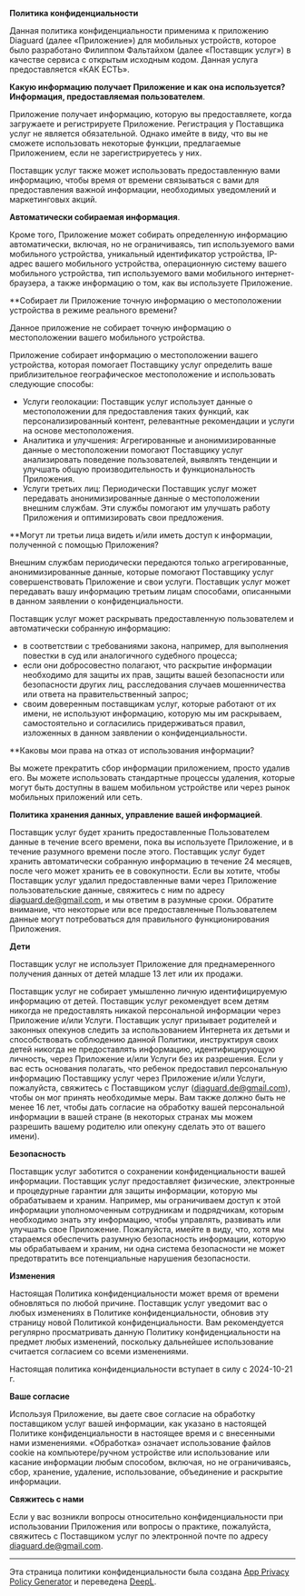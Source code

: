 **Политика конфиденциальности**

Данная политика конфиденциальности применима к приложению Diaguard (далее «Приложение») для мобильных устройств, которое было разработано Филиппом Фальтайхом (далее «Поставщик услуг») в качестве сервиса с открытым исходным кодом. Данная услуга предоставляется «КАК ЕСТЬ».

**Какую информацию получает Приложение и как она используется?**
**Информация, предоставляемая пользователем**.

Приложение получает информацию, которую вы предоставляете, когда загружаете и регистрируете Приложение. Регистрация у Поставщика услуг не является обязательной. Однако имейте в виду, что вы не сможете использовать некоторые функции, предлагаемые Приложением, если не зарегистрируетесь у них.

Поставщик услуг также может использовать предоставленную вами информацию, чтобы время от времени связываться с вами для предоставления важной информации, необходимых уведомлений и маркетинговых акций.

**Автоматически собираемая информация**.

Кроме того, Приложение может собирать определенную информацию автоматически, включая, но не ограничиваясь, тип используемого вами мобильного устройства, уникальный идентификатор устройства, IP-адрес вашего мобильного устройства, операционную систему вашего мобильного устройства, тип используемого вами мобильного интернет-браузера, а также информацию о том, как вы используете Приложение.

**Собирает ли Приложение точную информацию о местоположении устройства в режиме реального времени?

Данное приложение не собирает точную информацию о местоположении вашего мобильного устройства.

Приложение собирает информацию о местоположении вашего устройства, которая помогает Поставщику услуг определить ваше приблизительное географическое местоположение и использовать следующие способы:

* Услуги геолокации: Поставщик услуг использует данные о местоположении для предоставления таких функций, как персонализированный контент, релевантные рекомендации и услуги на основе местоположения.
* Аналитика и улучшения: Агрегированные и анонимизированные данные о местоположении помогают Поставщику услуг анализировать поведение пользователей, выявлять тенденции и улучшать общую производительность и функциональность Приложения.
* Услуги третьих лиц: Периодически Поставщик услуг может передавать анонимизированные данные о местоположении внешним службам. Эти службы помогают им улучшать работу Приложения и оптимизировать свои предложения.

**Могут ли третьи лица видеть и/или иметь доступ к информации, полученной с помощью Приложения?

Внешним службам периодически передаются только агрегированные, анонимизированные данные, которые помогают Поставщику услуг совершенствовать Приложение и свои услуги. Поставщик услуг может передавать вашу информацию третьим лицам способами, описанными в данном заявлении о конфиденциальности.

Поставщик услуг может раскрывать предоставленную пользователем и автоматически собранную информацию:

* в соответствии с требованиями закона, например, для выполнения повестки в суд или аналогичного судебного процесса;
* если они добросовестно полагают, что раскрытие информации необходимо для защиты их прав, защиты вашей безопасности или безопасности других лиц, расследования случаев мошенничества или ответа на правительственный запрос;
* своим доверенным поставщикам услуг, которые работают от их имени, не используют информацию, которую мы им раскрываем, самостоятельно и согласились придерживаться правил, изложенных в данном заявлении о конфиденциальности.

**Каковы мои права на отказ от использования информации?

Вы можете прекратить сбор информации приложением, просто удалив его. Вы можете использовать стандартные процессы удаления, которые могут быть доступны в вашем мобильном устройстве или через рынок мобильных приложений или сеть.

**Политика хранения данных, управление вашей информацией**.

Поставщик услуг будет хранить предоставленные Пользователем данные в течение всего времени, пока вы используете Приложение, и в течение разумного времени после этого. Поставщик услуг будет хранить автоматически собранную информацию в течение 24 месяцев, после чего может хранить ее в совокупности. Если вы хотите, чтобы Поставщик услуг удалил предоставленные вами через Приложение пользовательские данные, свяжитесь с ним по адресу diaguard.de@gmail.com, и мы ответим в разумные сроки. Обратите внимание, что некоторые или все предоставленные Пользователем данные могут потребоваться для правильного функционирования Приложения.

**Дети**

Поставщик услуг не использует Приложение для преднамеренного получения данных от детей младше 13 лет или их продажи.

Поставщик услуг не собирает умышленно личную идентифицируемую информацию от детей. Поставщик услуг рекомендует всем детям никогда не предоставлять никакой персональной информации через Приложение и/или Услуги. Поставщик услуг призывает родителей и законных опекунов следить за использованием Интернета их детьми и способствовать соблюдению данной Политики, инструктируя своих детей никогда не предоставлять информацию, идентифицирующую личность, через Приложение и/или Услуги без их разрешения. Если у вас есть основания полагать, что ребенок предоставил персональную информацию Поставщику услуг через Приложение и/или Услуги, пожалуйста, свяжитесь с Поставщиком услуг (diaguard.de@gmail.com), чтобы он мог принять необходимые меры. Вам также должно быть не менее 16 лет, чтобы дать согласие на обработку вашей персональной информации в вашей стране (в некоторых странах мы можем разрешить вашему родителю или опекуну сделать это от вашего имени).

**Безопасность**

Поставщик услуг заботится о сохранении конфиденциальности вашей информации. Поставщик услуг предоставляет физические, электронные и процедурные гарантии для защиты информации, которую мы обрабатываем и храним. Например, мы ограничиваем доступ к этой информации уполномоченным сотрудникам и подрядчикам, которым необходимо знать эту информацию, чтобы управлять, развивать или улучшать свое Приложение. Пожалуйста, имейте в виду, что, хотя мы стараемся обеспечить разумную безопасность информации, которую мы обрабатываем и храним, ни одна система безопасности не может предотвратить все потенциальные нарушения безопасности.

**Изменения**

Настоящая Политика конфиденциальности может время от времени обновляться по любой причине. Поставщик услуг уведомит вас о любых изменениях в Политике конфиденциальности, обновив эту страницу новой Политикой конфиденциальности. Вам рекомендуется регулярно просматривать данную Политику конфиденциальности на предмет любых изменений, поскольку дальнейшее использование считается согласием со всеми изменениями.

Настоящая политика конфиденциальности вступает в силу с 2024-10-21 г.

**Ваше согласие**

Используя Приложение, вы даете свое согласие на обработку поставщиком услуг вашей информации, как указано в настоящей Политике конфиденциальности в настоящее время и с внесенными нами изменениями. «Обработка» означает использование файлов cookie на компьютере/ручном устройстве или использование или касание информации любым способом, включая, но не ограничиваясь, сбор, хранение, удаление, использование, объединение и раскрытие информации.

**Свяжитесь с нами**

Если у вас возникли вопросы относительно конфиденциальности при использовании Приложения или вопросы о практике, пожалуйста, свяжитесь с Поставщиком услуг по электронной почте по адресу diaguard.de@gmail.com.

* * *

Эта страница политики конфиденциальности была создана [App Privacy Policy Generator](https://app-privacy-policy-generator.nisrulz.com/) и переведена [DeepL](https://www.deepl.com/de/translator).